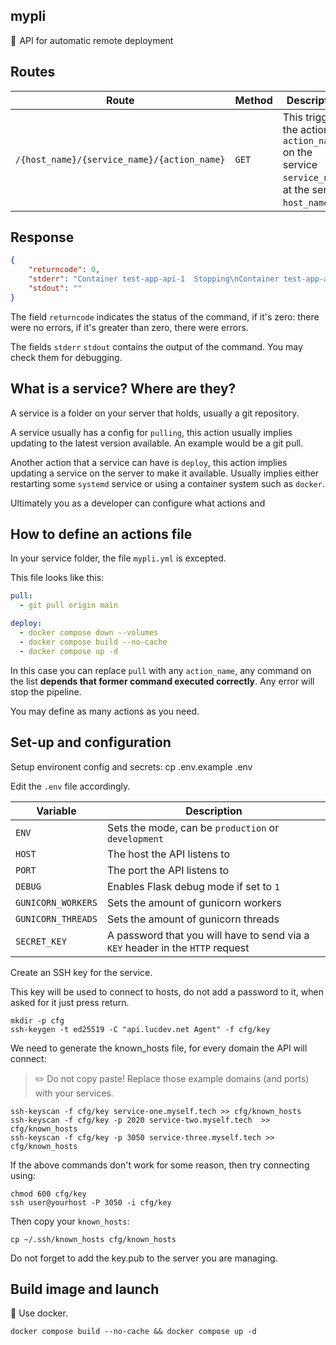 ## mypli
🚀  API for automatic remote deployment

## Routes

| Route | Method | Description
| --- | --- | --- |
| `/{host_name}/{service_name}/{action_name}` | `GET` | This triggers the action `action_name` on the service `service_name`, at the server `host_name`. |

## Response

```json
{
	"returncode": 0,
	"stderr": "Container test-app-api-1  Stopping\nContainer test-app-api-1  Stopping\nContainer test-app-api-1  Stopped\nContainer test-app-api-1  Removing\nContainer test-app-api-1  Removed\nNetwork test-app_default  Removing\nNetwork test-app_default  Removed\n",
	"stdout": ""
}
```

The field `returncode` indicates the status of the command, if it's zero: there were no errors, if it's greater than zero, there were errors.

The fields `stderr` `stdout` contains the output of the command. You may check them for debugging.

## What is a service? Where are they?

A service is a folder on your server that holds, usually a git repository.

A service usually has a config for `pulling`, this action usually implies updating to the latest version available. An example would be a git pull.

Another action that a service can have is `deploy`, this action implies updating a service on the server to make it available. Usually implies either restarting some `systemd` service or using a container system such as `docker`.

Ultimately you as a developer can configure what actions and 

## How to define an actions file

In your service folder, the file `mypli.yml` is excepted.

This file looks like this:

```yaml
pull:
  - git pull origin main

deploy:
  - docker compose down --volumes
  - docker compose build --no-cache
  - docker compose up -d
```

In this case you can replace `pull` with any `action_name`, any command on the list **depends that former command executed correctly**. Any error will stop the pipeline.

You may define as many actions as you need.

## Set-up and configuration

Setup environent config and secrets:
	cp .env.example .env

Edit the `.env` file accordingly.

| Variable | Description |
| --- | --- |
| `ENV` | Sets the mode, can be `production` or `development` |
| `HOST` | The host the API listens to |
| `PORT` | The port the API listens to |
| `DEBUG` | Enables Flask debug mode if set to `1` |
| `GUNICORN_WORKERS` | Sets the amount of gunicorn workers |
| `GUNICORN_THREADS` | Sets the amount of gunicorn threads |
| `SECRET_KEY` | A password that you will have to send via a `KEY` header in the `HTTP` request |

Create an SSH key for the service.

This key will be used to connect to hosts, do not add a password to it, when asked for it just press return.

	mkdir -p cfg
	ssh-keygen -t ed25519 -C "api.lucdev.net Agent" -f cfg/key

We need to generate the known_hosts file, for every domain the API will connect:

> ✏️ Do not copy paste! Replace those example domains (and ports) with your services.

	ssh-keyscan -f cfg/key service-one.myself.tech >> cfg/known_hosts
	ssh-keyscan -f cfg/key -p 2020 service-two.myself.tech  >> cfg/known_hosts
	ssh-keyscan -f cfg/key -p 3050 service-three.myself.tech >> cfg/known_hosts

If the above commands don't work for some reason, then try connecting using:

	chmod 600 cfg/key
	ssh user@yourhost -P 3050 -i cfg/key

Then copy your `known_hosts`:

	cp ~/.ssh/known_hosts cfg/known_hosts

Do not forget to add the key.pub to the server you are managing.

## Build image and launch

🐳 Use docker.

	docker compose build --no-cache && docker compose up -d
